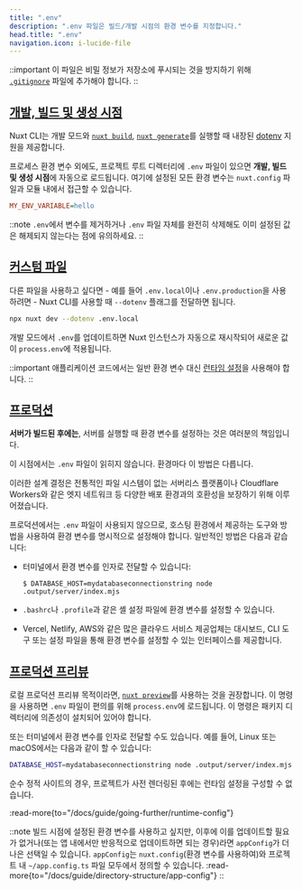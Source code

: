 ```yaml
---
title: ".env"
description: ".env 파일은 빌드/개발 시점의 환경 변수를 지정합니다."
head.title: ".env"
navigation.icon: i-lucide-file
---
```


::important
이 파일은 비밀 정보가 저장소에 푸시되는 것을 방지하기 위해 [`.gitignore`](/docs/guide/directory-structure/gitignore) 파일에 추가해야 합니다.
::

## [개발, 빌드 및 생성 시점](#dev-build-and-generate-time)

Nuxt CLI는 개발 모드와 [`nuxt build`](/docs/api/commands/build), [`nuxt generate`](/docs/api/commands/generate)를 실행할 때 내장된 [dotenv](https://github.com/motdotla/dotenv) 지원을 제공합니다.

프로세스 환경 변수 외에도, 프로젝트 루트 디렉터리에 `.env` 파일이 있으면 **개발, 빌드 및 생성 시점**에 자동으로 로드됩니다. 여기에 설정된 모든 환경 변수는 `nuxt.config` 파일과 모듈 내에서 접근할 수 있습니다.

```ini [.env]
MY_ENV_VARIABLE=hello
```

::note
`.env`에서 변수를 제거하거나 `.env` 파일 자체를 완전히 삭제해도 이미 설정된 값은 해제되지 않는다는 점에 유의하세요.
::

## [커스텀 파일](#custom-file)

다른 파일을 사용하고 싶다면 - 예를 들어 `.env.local`이나 `.env.production`을 사용하려면 - Nuxt CLI를 사용할 때 `--dotenv` 플래그를 전달하면 됩니다.

```bash [Terminal]
npx nuxt dev --dotenv .env.local
```

개발 모드에서 `.env`를 업데이트하면 Nuxt 인스턴스가 자동으로 재시작되어 새로운 값이 `process.env`에 적용됩니다.

::important
애플리케이션 코드에서는 일반 환경 변수 대신 [런타임 설정](/docs/guide/going-further/runtime-config)을 사용해야 합니다.
::

## [프로덕션](#production)

**서버가 빌드된 후에는**, 서버를 실행할 때 환경 변수를 설정하는 것은 여러분의 책임입니다.

이 시점에서는 `.env` 파일이 읽히지 않습니다. 환경마다 이 방법은 다릅니다.

이러한 설계 결정은 전통적인 파일 시스템이 없는 서버리스 플랫폼이나 Cloudflare Workers와 같은 엣지 네트워크 등 다양한 배포 환경과의 호환성을 보장하기 위해 이루어졌습니다.

프로덕션에서는 `.env` 파일이 사용되지 않으므로, 호스팅 환경에서 제공하는 도구와 방법을 사용하여 환경 변수를 명시적으로 설정해야 합니다. 일반적인 방법은 다음과 같습니다:

* 터미널에서 환경 변수를 인자로 전달할 수 있습니다:

   `$ DATABASE_HOST=mydatabaseconnectionstring node .output/server/index.mjs`

* `.bashrc`나 `.profile`과 같은 셸 설정 파일에 환경 변수를 설정할 수 있습니다.

* Vercel, Netlify, AWS와 같은 많은 클라우드 서비스 제공업체는 대시보드, CLI 도구 또는 설정 파일을 통해 환경 변수를 설정할 수 있는 인터페이스를 제공합니다.

## [프로덕션 프리뷰](#production-preview)

로컬 프로덕션 프리뷰 목적이라면, [`nuxt preview`](/docs/api/commands/preview)를 사용하는 것을 권장합니다. 이 명령을 사용하면 `.env` 파일이 편의를 위해 `process.env`에 로드됩니다. 이 명령은 패키지 디렉터리에 의존성이 설치되어 있어야 합니다.

또는 터미널에서 환경 변수를 인자로 전달할 수도 있습니다. 예를 들어, Linux 또는 macOS에서는 다음과 같이 할 수 있습니다:

```bash [Terminal]
DATABASE_HOST=mydatabaseconnectionstring node .output/server/index.mjs
```

순수 정적 사이트의 경우, 프로젝트가 사전 렌더링된 후에는 런타임 설정을 구성할 수 없습니다.

:read-more{to="/docs/guide/going-further/runtime-config"}

::note
빌드 시점에 설정된 환경 변수를 사용하고 싶지만, 이후에 이를 업데이트할 필요가 없거나(또는 앱 내에서만 반응적으로 업데이트하면 되는 경우)라면 `appConfig`가 더 나은 선택일 수 있습니다. `appConfig`는 `nuxt.config`(환경 변수를 사용하여)와 프로젝트 내 `~/app.config.ts` 파일 모두에서 정의할 수 있습니다.
:read-more{to="/docs/guide/directory-structure/app-config"}
::
